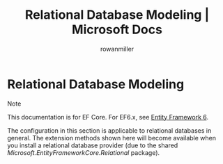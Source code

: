 ﻿---
title: Relational Database Modeling | Microsoft Docs
author: rowanmiller
ms.author: divega

ms.date: 10/27/2016

ms.assetid: 2c1fc33a-baac-477e-bd35-7360badb8303
ms.technology: entity-framework-core
 
uid: core/modeling/relational/index
---
# Relational Database Modeling

> [!NOTE]
> This documentation is for EF Core. For EF6.x, see [Entity Framework 6](../../../ef6/index.md).

The configuration in this section is applicable to relational databases in general. The extension methods shown here will become available when you install a relational database provider (due to the shared *Microsoft.EntityFrameworkCore.Relational* package).
